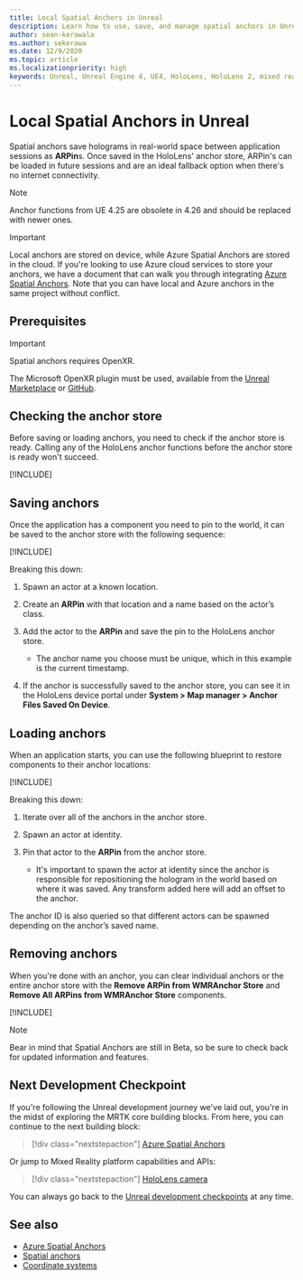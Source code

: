 ```yaml
---
title: Local Spatial Anchors in Unreal
description: Learn how to use, save, and manage spatial anchors in Unreal mixed reality applications.
author: sean-kerawala
ms.author: sekerawa
ms.date: 12/9/2020
ms.topic: article
ms.localizationpriority: high
keywords: Unreal, Unreal Engine 4, UE4, HoloLens, HoloLens 2, mixed reality, development, features, documentation, guides, holograms, spatial anchors, mixed reality headset, windows mixed reality headset, virtual reality headset
---
```


# Local Spatial Anchors in Unreal

Spatial anchors save holograms in real-world space between application sessions as **ARPin**s. Once saved in the HoloLens' anchor store, ARPin's can be loaded in future sessions and are an ideal fallback option when there's no internet connectivity.

> [!NOTE]
> Anchor functions from UE 4.25 are obsolete in 4.26 and should be replaced with newer ones. 

> [!IMPORTANT]
> Local anchors are stored on device, while Azure Spatial Anchors are stored in the cloud. If you're looking to use Azure cloud services to store your anchors, we have a document that can walk you through integrating [Azure Spatial Anchors](unreal-azure-spatial-anchors.md). Note that you can have local and Azure anchors in the same project without conflict.

## Prerequisites
> [!IMPORTANT] 
> Spatial anchors requires OpenXR.

The Microsoft OpenXR plugin must be used, available from the [Unreal Marketplace](https://www.unrealengine.com/marketplace/en-US/product/ef8930ca860148c498b46887da196239) or [GitHub](https://github.com/microsoft/Microsoft-OpenXR-Unreal/releases).

## Checking the anchor store

Before saving or loading anchors, you need to check if the anchor store is ready.  Calling any of the HoloLens anchor functions before the anchor store is ready won't succeed.  

[!INCLUDE[](includes/tabs-sa-1.md)]

## Saving anchors

Once the application has a component you need to pin to the world, it can be saved to the anchor store with the following sequence: 

[!INCLUDE[](includes/tabs-sa-2.md)]

Breaking this down:
1. Spawn an actor at a known location.
2. Create an **ARPin** with that location and a name based on the actor’s class. 
3. Add the actor to the **ARPin** and save the pin to the HoloLens anchor store.  
    * The anchor name you choose must be unique, which in this example is the current timestamp. 

4. If the anchor is successfully saved to the anchor store, you can see it in the HoloLens device portal under **System > Map manager > Anchor Files Saved On Device**. 

## Loading anchors

When an application starts, you can use the following blueprint to restore components to their anchor locations:

[!INCLUDE[](includes/tabs-sa-3.md)]

Breaking this down:
1. Iterate over all of the anchors in the anchor store. 
2. Spawn an actor at identity.
3. Pin that actor to the **ARPin** from the anchor store.  

    * It's important to spawn the actor at identity since the anchor is responsible for repositioning the hologram in the world based on where it was saved. Any transform added here will add an offset to the anchor. 

The anchor ID is also queried so that different actors can be spawned depending on the anchor’s saved name. 

## Removing anchors 

When you're done with an anchor, you can clear individual anchors or the entire anchor store with the **Remove ARPin from WMRAnchor Store** and **Remove All ARPins from WMRAnchor Store** components.

[!INCLUDE[](includes/tabs-sa-4.md)]

> [!NOTE]
> Bear in mind that Spatial Anchors are still in Beta, so be sure to check back for updated information and features.

## Next Development Checkpoint

If you're following the Unreal development journey we've laid out, you're in the midst of exploring the MRTK core building blocks. From here, you can continue to the next building block: 

> [!div class="nextstepaction"]
> [Azure Spatial Anchors](unreal-azure-spatial-anchors.md)

Or jump to Mixed Reality platform capabilities and APIs:

> [!div class="nextstepaction"]
> [HoloLens camera](unreal-hololens-camera.md)

You can always go back to the [Unreal development checkpoints](unreal-development-overview.md#2-core-building-blocks) at any time.

## See also

* [Azure Spatial Anchors](unreal-azure-spatial-anchors.md)
* [Spatial anchors](../../design/spatial-anchors.md)
* [Coordinate systems](../../design/coordinate-systems.md)
